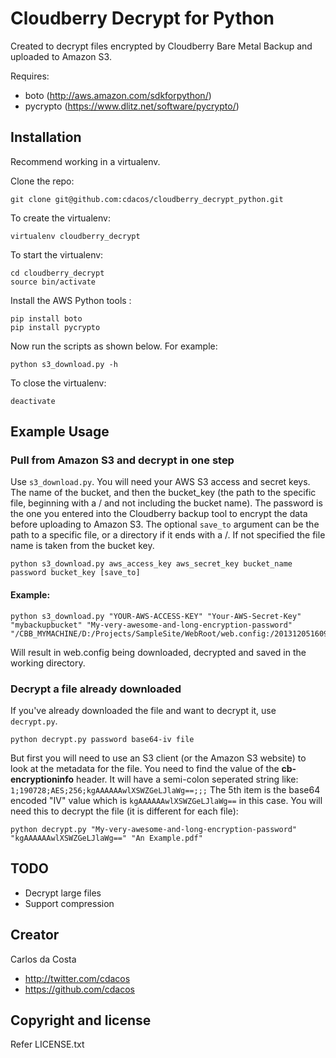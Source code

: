 # Cloudberry Decrypt for Python

Created to decrypt files encrypted by Cloudberry Bare Metal Backup and uploaded to Amazon S3.

Requires:
 - boto (http://aws.amazon.com/sdkforpython/)
 - pycrypto (https://www.dlitz.net/software/pycrypto/)

## Installation
Recommend working in a virtualenv.

Clone the repo:
```
git clone git@github.com:cdacos/cloudberry_decrypt_python.git
```
To create the virtualenv:
```
virtualenv cloudberry_decrypt
```
To start the virtualenv:
```
cd cloudberry_decrypt
source bin/activate
```
Install the AWS Python tools :
```
pip install boto
pip install pycrypto
```
Now run the scripts as shown below. For example:
```
python s3_download.py -h
```
To close the virtualenv:
```
deactivate
```

## Example Usage

### Pull from Amazon S3 and decrypt in one step
Use `s3_download.py`. You will need your AWS S3 access and secret keys. The name of the bucket, and then the bucket_key (the path to the specific file, beginning with a / and not including the bucket name). The password is the one you entered into the Cloudberry backup tool to encrypt the data before uploading to Amazon S3. The optional `save_to` argument can be the path to a specific file, or a directory if it ends with a /. If not specified the file name is taken from the bucket key.
```
python s3_download.py aws_access_key aws_secret_key bucket_name password bucket_key [save_to]
```

#### Example:
```
python s3_download.py "YOUR-AWS-ACCESS-KEY" "Your-AWS-Secret-Key" "mybackupbucket" "My-very-awesome-and-long-encryption-password" "/CBB_MYMACHINE/D:/Projects/SampleSite/WebRoot/web.config:/20131205160904/web.config"
```
Will result in web.config being downloaded, decrypted and saved in the working directory.

### Decrypt a file already downloaded
If you've already downloaded the file and want to decrypt it, use `decrypt.py`.

```
python decrypt.py password base64-iv file
```

But first you will need to use an S3 client (or the Amazon S3 website) to look at the metadata for the file. You need to find the value of the **cb-encryptioninfo** header. It will have a semi-colon seperated string like:
`1;190728;AES;256;kgAAAAAAwlXSWZGeLJlaWg==;;;`
The 5th item is the base64 encoded "IV" value which is `kgAAAAAAwlXSWZGeLJlaWg==` in this case. You will need this to decrypt the file (it is different for each file):
```
python decrypt.py "My-very-awesome-and-long-encryption-password" "kgAAAAAAwlXSWZGeLJlaWg==" "An Example.pdf"
```

## TODO
* Decrypt large files
* Support compression

## Creator

Carlos da Costa

* http://twitter.com/cdacos
* https://github.com/cdacos

## Copyright and license
Refer LICENSE.txt
